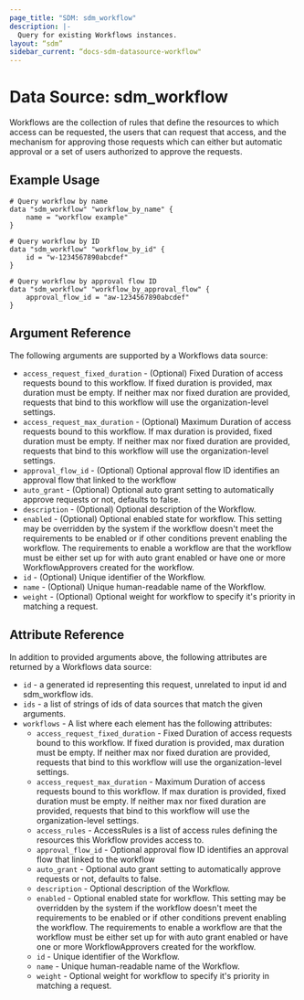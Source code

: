 ```yaml
---
page_title: "SDM: sdm_workflow"
description: |-
  Query for existing Workflows instances.
layout: “sdm”
sidebar_current: “docs-sdm-datasource-workflow"
---
```

# Data Source: sdm_workflow

Workflows are the collection of rules that define the resources to which access can be requested,
 the users that can request that access, and the mechanism for approving those requests which can either
 but automatic approval or a set of users authorized to approve the requests.
## Example Usage

```hcl
# Query workflow by name
data "sdm_workflow" "workflow_by_name" {
    name = "workflow example"
}

# Query workflow by ID
data "sdm_workflow" "workflow_by_id" {
    id = "w-1234567890abcdef"
}

# Query workflow by approval flow ID
data "sdm_workflow" "workflow_by_approval_flow" {
    approval_flow_id = "aw-1234567890abcdef"
}
```
## Argument Reference
The following arguments are supported by a Workflows data source:
* `access_request_fixed_duration` - (Optional) Fixed Duration of access requests bound to this workflow. If fixed duration is provided, max duration must be empty. If neither max nor fixed duration are provided, requests that bind to this workflow will use the organization-level settings.
* `access_request_max_duration` - (Optional) Maximum Duration of access requests bound to this workflow. If max duration is provided, fixed duration must be empty. If neither max nor fixed duration are provided, requests that bind to this workflow will use the organization-level settings.
* `approval_flow_id` - (Optional) Optional approval flow ID identifies an approval flow that linked to the workflow
* `auto_grant` - (Optional) Optional auto grant setting to automatically approve requests or not, defaults to false.
* `description` - (Optional) Optional description of the Workflow.
* `enabled` - (Optional) Optional enabled state for workflow. This setting may be overridden by the system if the workflow doesn't meet the requirements to be enabled or if other conditions prevent enabling the workflow. The requirements to enable a workflow are that the workflow must be either set up for with auto grant enabled or have one or more WorkflowApprovers created for the workflow.
* `id` - (Optional) Unique identifier of the Workflow.
* `name` - (Optional) Unique human-readable name of the Workflow.
* `weight` - (Optional) Optional weight for workflow to specify it's priority in matching a request.
## Attribute Reference
In addition to provided arguments above, the following attributes are returned by a Workflows data source:
* `id` - a generated id representing this request, unrelated to input id and sdm_workflow ids.
* `ids` - a list of strings of ids of data sources that match the given arguments.
* `workflows` - A list where each element has the following attributes:
	* `access_request_fixed_duration` - Fixed Duration of access requests bound to this workflow. If fixed duration is provided, max duration must be empty. If neither max nor fixed duration are provided, requests that bind to this workflow will use the organization-level settings.
	* `access_request_max_duration` - Maximum Duration of access requests bound to this workflow. If max duration is provided, fixed duration must be empty. If neither max nor fixed duration are provided, requests that bind to this workflow will use the organization-level settings.
	* `access_rules` - AccessRules is a list of access rules defining the resources this Workflow provides access to.
	* `approval_flow_id` - Optional approval flow ID identifies an approval flow that linked to the workflow
	* `auto_grant` - Optional auto grant setting to automatically approve requests or not, defaults to false.
	* `description` - Optional description of the Workflow.
	* `enabled` - Optional enabled state for workflow. This setting may be overridden by the system if the workflow doesn't meet the requirements to be enabled or if other conditions prevent enabling the workflow. The requirements to enable a workflow are that the workflow must be either set up for with auto grant enabled or have one or more WorkflowApprovers created for the workflow.
	* `id` - Unique identifier of the Workflow.
	* `name` - Unique human-readable name of the Workflow.
	* `weight` - Optional weight for workflow to specify it's priority in matching a request.
